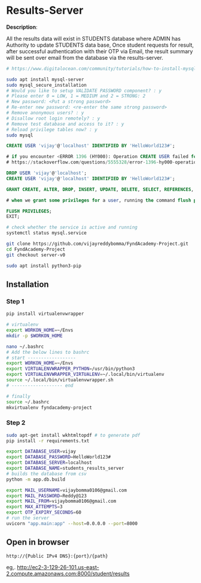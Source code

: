 # Results-Server

__Description__:

All the results data will exist in STUDENTS database where ADMIN has Authority to update STUDENTS data base,
Once student requests for result, after successful authentication with their OTP via Email, the result summary will be sent over email from the database via the results-server.

```bash
# https://www.digitalocean.com/community/tutorials/how-to-install-mysql-on-ubuntu-20-04

sudo apt install mysql-server
sudo mysql_secure_installation
# Would you like to setup VALIDATE PASSWORD component? : y
# Please enter 0 = LOW, 1 = MEDIUM and 2 = STRONG: 2
# New password: <Put a strong password>
# Re-enter new password: <re-enter the same strong password>
# Remove anonymous users? : y
# Disallow root login remotely? : y
# Remove test database and access to it? : y
# Reload privilege tables now? : y
sudo mysql
```


```sql
CREATE USER 'vijay'@'localhost' IDENTIFIED BY 'HelloWorld123#';

# if you encounter <ERROR 1396 (HY000): Operation CREATE USER failed for 'vijay'@'localhost'>
# https://stackoverflow.com/questions/5555328/error-1396-hy000-operation-create-user-failed-for-jacklocalhost

DROP USER 'vijay'@'localhost';
CREATE USER 'vijay'@'localhost' IDENTIFIED BY 'HelloWorld123#';

GRANT CREATE, ALTER, DROP, INSERT, UPDATE, DELETE, SELECT, REFERENCES, RELOAD on *.* TO 'vijay'@'localhost' WITH GRANT OPTION;

# when we grant some privileges for a user, running the command flush privileges will reloads the grant tables in the mysql database enabling the changes to take effect without reloading or restarting mysql service.

FLUSH PRIVILEGES;
EXIT;
```

```sh
# check whether the service is active and running
systemctl status mysql.service
```


```sh
git clone https://github.com/vijayreddybomma/FyndAcademy-Project.git
cd FyndAcademy-Project
git checkout server-v0

sudo apt install python3-pip
```

## Installation

### Step 1

```sh
pip install virtualenvwrapper

# virtualenv
export WORKON_HOME=~/Envs
mkdir -p $WORKON_HOME

nano ~/.bashrc
# Add the below lines to bashrc
# start ------------------
export WORKON_HOME=~/Envs
export VIRTUALENVWRAPPER_PYTHON=/usr/bin/python3
export VIRTUALENVWRAPPER_VIRTUALENV=~/.local/bin/virtualenv
source ~/.local/bin/virtualenvwrapper.sh
# ------------------- end

# finally
source ~/.bashrc
mkvirtualenv fyndacademy-project
```

### Step 2

```bash
sudo apt-get install wkhtmltopdf # to generate pdf
pip install -r requirements.txt

export DATABASE_USER=vijay
export DATABASE_PASSWORD=HelloWorld123#
export DATABASE_SERVER=localhost
export DATABASE_NAME=students_results_server
# builds the database from csv
python -m app.db.build

export MAIL_USERNAME=vijaybomma0106@gmail.com
export MAIL_PASSWORD=Reddy@123 
export MAIL_FROM=vijaybomma0106@gmail.com
export MAX_ATTEMPTS=3
export OTP_EXPIRY_SECONDS=60
# run the server
uvicorn "app.main:app" --host=0.0.0.0 --port=8000

```

## Open in browser

`http://{Public IPv4 DNS}:{port}/{path}`

eg,. http://ec2-3-129-26-101.us-east-2.compute.amazonaws.com:8000/student/results